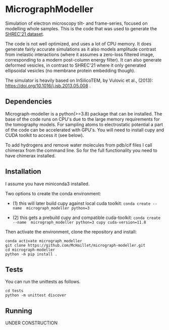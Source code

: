 # MicrographModeller
Simulation of electron microscopy tilt- and frame-series, focused on modelling whole 
samples. This is the code that was used to generate the [SHREC'21 dataset](https://dataverse.nl/dataset.xhtml;jsessionid=d97253a9bab755b1bd31d843252e?persistentId=doi%3A10.34894%2FXRTJMA&version=&q=&fileTypeGroupFacet=%22Archive%22&fileAccess=Public).

The code is not well optimized, and uses a lot of CPU memory. It does generate 
fairly accurate simulations as it also models amplitude contrast from inelastic 
interactions (where it assumes a zero-loss filtered image, corresponding to a modern 
post-column energy filter). It can also generate deformed vesicles, in contrast to 
SHREC'21 where it only generated ellipsoidal vesicles (no membrane protein embedding 
though).

The simulator is heavily based on InSilicoTEM, by Vulovic et al., (2013): 
https://doi.org/10.1016/j.jsb.2013.05.008 .

[//]: # (## Related work)

[//]: # ()
[//]: # (There are many cool new simulators at the moment, just to list a few and their )

[//]: # (strong points &#40;as far as I understand&#41;:)

[//]: # ()
[//]: # (- TEM simulator, early work simulator, but tomotwin wrote some neat wrappers around it:)

[//]: # (- this one from lorenz)

[//]: # (- CisTem simulator => seems most physically accurate by far)

[//]: # (- ParaKeet, has a cool ice noise model)

[//]: # (- CryoSim, from swulius lab)

## Dependencies

Micrograph-modeller is a python(>=3.8) package that can be installed. The base of the code runs on CPU's due to the 
large memory requirements for the tomography models. For sampling atoms to electrostatic potential a part of the 
code can be accelerated with GPU's. You will need to install cupy and CUDA toolkit to access it (see below).

To add hydrogens and remove water molecules from pdb/cif files I call chimerax from the command line. So for the 
full functionality you need to have chimerax installed.

## Installation

I assume you have miniconda3 installed.

Two options to create the conda environment:

- (1) this will later build cupy against local cuda toolkit: `conda create --name 
  micrograph_modeller python=3`

- (2) this gets a prebuild cupy and compatible cuda-toolkit: `conda create --name 
  micrograph_modeller python=3 cupy cuda-version=11.8`

Then activate the environment, clone the repository and install:

```commandline
conda activate micrograph_modeller
git clone https://github.com/McHaillet/micrograph-modeller.git
cd micrograph-modeller
python -m pip install .
```

## Tests

You can run the unittests as follows.

```commandline
cd tests
python -m unittest discover
```

## Running

UNDER CONSTRUCTION
